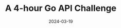 ---
title: A 4-hour Go API Challenge
description: My notes on building a quick REST API using the net/http library in about 4 hours in the Go programming language.
date: 2024-03-19
---